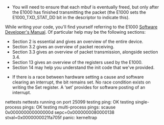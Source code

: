 * You will need to ensure that each mbuf is eventually freed, but only after the E1000 has finished transmitting the packet (the E1000 sets the E1000_TXD_STAT_DD bit in the descriptor to indicate this).

While writing your code, you'll find yourself referring to the E1000 [Software Developer's Manual](https://pdos.csail.mit.edu/6.S081/2020/readings/8254x_GBe_SDM.pdf). Of particular help may be the following sections:

-   Section 2 is essential and gives an overview of the entire device.
-   Section 3.2 gives an overview of packet receiving.
-   Section 3.3 gives an overview of packet transmission, alongside section 3.4.
-   Section 13 gives an overview of the registers used by the E1000.
-   Section 14 may help you understand the init code that we've provided.

* If there is a race
between hardware setting a cause and software clearing an interrupt, the bit remains set. No
race condition exists on writing the Set register. A ‘set’ provides for software posting of an
interrupt.

 nettests
nettests running on port 25099
testing ping: OK
testing single-process pings: OK
testing multi-process pings: scause 0x000000000000000d
sepc=0x0000000080000138 stval=0x0000000021fa705f
panic: kerneltrap